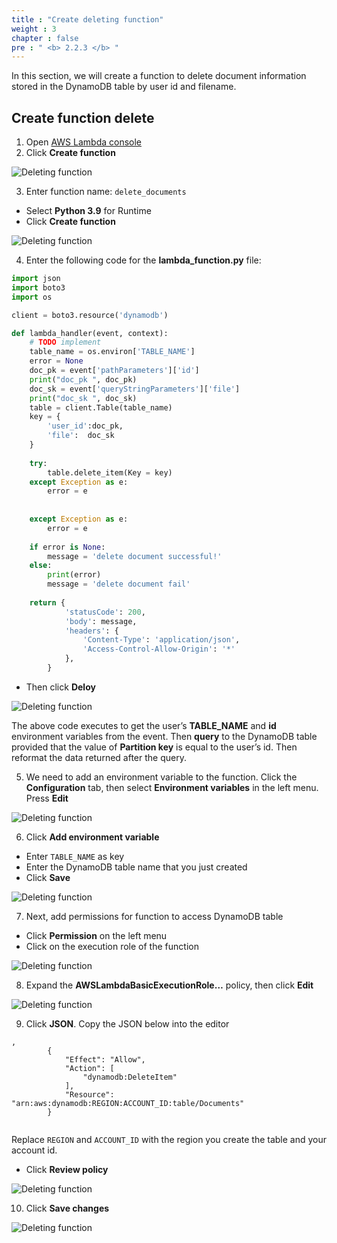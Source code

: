 ```yaml
---
title : "Create deleting function"
weight : 3
chapter : false
pre : " <b> 2.2.3 </b> "
---
```


In this section, we will create a function to delete document information stored in the DynamoDB table by user id and filename.

## Create function delete
1. Open [AWS Lambda console](https://console.aws.amazon.com/lambda/)
2. Click **Create function**

![Deleting function](/API-Gateway-Security-and-Rate-Limiting/images/2.deloydatabase/005-createlistingfunction.png)

3. Enter function name: `delete_documents`
 + Select **Python 3.9** for Runtime
 + Click **Create function**

![Deleting function](/API-Gateway-Security-and-Rate-Limiting/images/2.deloydatabase/022-createdeletingfunction.png)

4. Enter the following code for the **lambda_function.py** file:

```python
import json
import boto3
import os

client = boto3.resource('dynamodb')

def lambda_handler(event, context):
    # TODO implement
    table_name = os.environ['TABLE_NAME']
    error = None
    doc_pk = event['pathParameters']['id']
    print("doc_pk ", doc_pk)
    doc_sk = event['queryStringParameters']['file']
    print("doc_sk ", doc_sk)
    table = client.Table(table_name)
    key = {
        'user_id':doc_pk,
        'file':  doc_sk
    }
    
    try:
        table.delete_item(Key = key)
    except Exception as e:
        error = e
        
        
    except Exception as e:
        error = e
        
    if error is None:
        message = 'delete document successful!'
    else:
        print(error)
        message = 'delete document fail'
    
    return {
            'statusCode': 200,
            'body': message,
            'headers': {
                'Content-Type': 'application/json',
                'Access-Control-Allow-Origin': '*'
            },
        }

```

 + Then click **Deloy**

![Deleting function](/API-Gateway-Security-and-Rate-Limiting/images/2.deloydatabase/023-createdeletingfunction.png)

 The above code executes to get the user’s **TABLE_NAME** and **id** environment variables from the event. Then **query** to the DynamoDB table provided that the value of **Partition key** is equal to the user’s id. Then reformat the data returned after the query.

5. We need to add an environment variable to the function. Click the **Configuration** tab, then select **Environment variables** in the left menu. Press **Edit**

![Deleting function](/API-Gateway-Security-and-Rate-Limiting/images/2.deloydatabase/024-createdeletingfunction.png)

6. Click **Add environment variable**
 + Enter `TABLE_NAME` as key
 + Enter the DynamoDB table name that you just created
 + Click **Save**

![Deleting function](/API-Gateway-Security-and-Rate-Limiting/images/2.deloydatabase/025-createdeletingfunction.png)

 7. Next, add permissions for function to access DynamoDB table
 + Click **Permission** on the left menu
 + Click on the execution role of the function

![Deleting function](/API-Gateway-Security-and-Rate-Limiting/images/2.deloydatabase/026-createdeletingfunction.png)

8. Expand the **AWSLambdaBasicExecutionRole…** policy, then click **Edit**

![Deleting function](/API-Gateway-Security-and-Rate-Limiting/images/2.deloydatabase/027-createdeletingfunction.png)

9. Click **JSON**. Copy the JSON below into the editor

```
,
        {
            "Effect": "Allow",
            "Action": [
                "dynamodb:DeleteItem"
            ],
            "Resource": "arn:aws:dynamodb:REGION:ACCOUNT_ID:table/Documents"
        }


```

Replace `REGION` and `ACCOUNT_ID` with the region you create the table and your account id.
+ Click **Review policy**

![Deleting function](/API-Gateway-Security-and-Rate-Limiting/images/2.deloydatabase/028-createdeletingfunction.png)

10. Click **Save changes**

![Deleting function](/API-Gateway-Security-and-Rate-Limiting/images/2.deloydatabase/029-createdeletingfunction.png)
